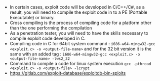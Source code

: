 - In certain cases, exploit code will be developed in C/C++/C#, as a result, you will need to compile the exploit code in to a PE (Portable Executable) or binary.
- Cross compiling is the process of compiling code for a platform other than the one performing the compilation
- As a penetration tester, you will need to have the skills necessary to compile exploit code developed in C.
- Compiling code in C for 64bit system command : `i686-w64-mingw32-gcc <exploit.c> -o <output-file-name>` and for the 32 bit version it is the same with an added tag : `i686-w64-mingw32-gcc <exploit.c> -o <output-file-name> -lws2_32`
- Command to compile a code for linux system execution `gcc -pthread <exploit.c> -o <output-file> -lcrypt`
- https://gitlab.com/exploit-database/exploitdb-bin-sploits
